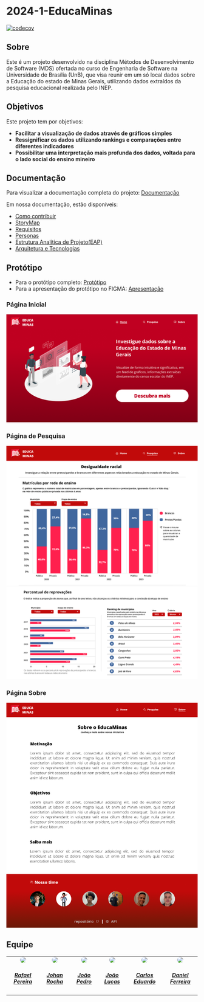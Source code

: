 # 2024-1-EducaMinas
[![codecov](https://codecov.io/gh/rafgpereira/2024-1-EducaMinas-frontend/graph/badge.svg?token=D7IHVED6LP)](https://codecov.io/gh/rafgpereira/2024-1-EducaMinas-frontend)
## Sobre
Este é um projeto desenvolvido na disciplina Métodos de Desenvolvimento de Software (MDS) ofertada no curso de Engenharia de Software na Universidade de Brasília (UnB), que visa reunir em um só local dados sobre a Educação do estado de Minas Gerais, utilizando dados extraídos da pesquisa educacional realizada pelo INEP.

## Objetivos
Este projeto tem por objetivos:
- **Facilitar a visualização de dados através de gráficos simples**
- **Ressignificar os dados utilizando rankings e comparações entre diferentes indicadores**
- **Possibilitar uma interpretação mais profunda dos dados, voltada para o lado social do ensino mineiro**

## Documentação

Para visualizar a documentação completa do projeto: [Documentação](https://unb-mds.github.io/2024-1-EducaMinas-frontend/)

Em nossa documentação, estão disponíveis:

- [Como contribuir](https://unb-mds.github.io/2024-1-EducaMinas-frontend/contributing/)
- [StoryMap](https://unb-mds.github.io/2024-1-EducaMinas-frontend/project/storymap/)
- [Requisitos](https://unb-mds.github.io/2024-1-EducaMinas-frontend/project/requirements/)
- [Personas](https://unb-mds.github.io/2024-1-EducaMinas-frontend/project/personas/)
- [Estrutura Analítica de Projeto(EAP)](https://unb-mds.github.io/2024-1-EducaMinas-frontend/project/eap/)
- [Arquitetura e Tecnologias](https://unb-mds.github.io/2024-1-EducaMinas-frontend/project/arquitetura/)


## Protótipo 

- Para o protótipo completo: [Protótipo](https://unb-mds.github.io/2024-1-EducaMinas-frontend/project/prototipo/)
- Para a apresentação do protótipo no FIGMA: [Apresentação](https://www.figma.com/proto/S3GrGX5HUojoKvHAnFNiXy/EducaMinas?type=design&node-id=1-3&t=5Cn41AoersmZdQp3-0&scaling=scale-down&page-id=0%3A1)

### Página Inicial

![Home](./docs/docs/assets/home.png)

### Página de Pesquisa

![Pesq1](./docs/docs/assets/search1.png)
![Pesq2](./docs/docs/assets/search2.png)


### Página Sobre

![About](./docs/docs/assets/about.png)

## Equipe

<center>
<table style="margin-left: auto; margin-right: auto;">
    <tr>
        <td align="center">
            <a href="https://github.com/rafgpereira">
                <img style="border-radius: 50%;" src="https://avatars.githubusercontent.com/u/81361524?v=4" width="150px;"/>
                <h5 class="text-center">Rafael Pereira</h5>
            </a>
        </td>
        <td align="center">
            <a href="https://github.com/johan-rocha">
                <img style="border-radius: 50%;" src="https://avatars.githubusercontent.com/u/104279524?v=4" width="150px;"/>
                <h5 class="text-center">Johan Rocha</h5>
            </a>
        </td>
        <td align="center">
            <a href="https://github.com/JoaoPedrooSS">
                <img style="border-radius: 50%;" src="https://avatars.githubusercontent.com/u/130873951?v=4" width="150px;"/>
                <h5 class="text-center">João Pedro</h5>
            </a>
        </td>
        </td>
        <td align="center">
            <a href="https://github.com/jlucasiqueira">
                <img style="border-radius: 50%;" src="https://avatars.githubusercontent.com/u/143570377?v=4" width="150px;"/>
                <h5 class="text-center">João Lucas</h5>
            </a>
        </td>
        <td align="center">
            <a href="https://github.com/dudupaz">
                <img style="border-radius: 50%;" src="https://avatars.githubusercontent.com/u/122990784?v=4" width="150px;"/>
                <h5 class="text-center">Carlos Eduardo</h5>
            </a>
        </td>
          <td align="center">
            <a href="https://github.com/DanielFsR">
                <img style="border-radius: 50%;" src="https://avatars.githubusercontent.com/u/118537519?v=4" width="150px;"/>
                <h5 class="text-center">Daniel Ferreira</h5>
            </a>
        </td>
</table>
</center>
